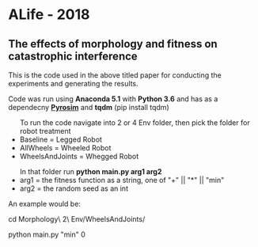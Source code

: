 # ALife - 2018
## The effects of morphology and fitness on catastrophic interference

This is the code used in the above titled paper for conducting the experiments and generating the results.

Code was run using <strong>Anaconda 5.1</strong> with <strong>Python 3.6</strong> and has as a dependecny <strong><a href=https://ccappelle.github.io/pyrosim/index.html>Pyrosim</a></strong> and <strong>tqdm</strong> (pip install tqdm)



<ul>To run the code navigate into 2 or 4 Env folder, then pick the folder for robot treatment
  <li>Baseline = Legged Robot</li>
  <li>AllWheels = Wheeled Robot</li>
  <li>WheelsAndJoints = Whegged Robot</li>
</ul>



<ul>In that folder run <strong>python main.py arg1 arg2</strong>
  <li>arg1 = the fitness function as a string, one of "+" || "*" || "min"</li>
  <li>arg2 = the random seed as an int</li>
</ul>



An example would be:

cd Morphology\ 2\ Env/WheelsAndJoints/

python main.py "min" 0
